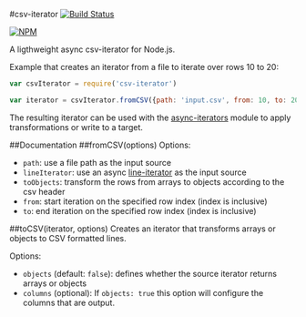 #csv-iterator
[![Build Status](https://travis-ci.org/mirkokiefer/csv-iterator.png?branch=master)](https://travis-ci.org/mirkokiefer/csv-iterator)

[![NPM](https://nodei.co/npm/csv-iterator.png)](https://nodei.co/npm/csv-iterator/)

A ligthweight async csv-iterator for Node.js.

Example that creates an iterator from a file to iterate over rows 10 to 20:

``` js
var csvIterator = require('csv-iterator')

var iterator = csvIterator.fromCSV({path: 'input.csv', from: 10, to: 20})
```

The resulting iterator can be used with the [async-iterators](https://github.com/mirkokiefer/async-iterators) module to apply transformations or write to a target.

##Documentation
##fromCSV(options)
Options:

- `path`: use a file path as the input source
- `lineIterator`: use an async [line-iterator](https://github.com/mirkokiefer/line-iterator) as the input source
- `toObjects`: transform the rows from arrays to objects according to the csv header
- `from`: start iteration on the specified row index (index is inclusive)
- `to`: end iteration on the specified row index (index is inclusive)

##toCSV(iterator, options)
Creates an iterator that transforms arrays or objects to CSV formatted lines.

Options:
- `objects` (default: `false`): defines whether the source iterator returns arrays or objects
- `columns` (optional): If `objects: true` this option will configure the columns that are output.
